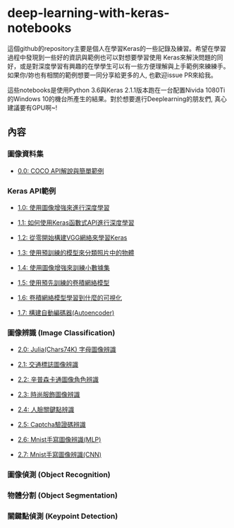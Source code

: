 # deep-learning-with-keras-notebooks

這個github的repository主要是個人在學習Keras的一些記錄及練習。希望在學習過程中發現到一些好的資訊與範例也可以對想要學習使用
Keras來解決問題的同好，或是對深度學習有興趣的在學學生可以有一些方便理解與上手範例來練練手。如果你/妳也有相關的範例想要一同分享給更多的人, 也歡迎issue PR來給我。

這些notebooks是使用Python 3.6與Keras 2.1.1版本跑在一台配置Nivida 1080Ti的Windows 10的機台所產生的結果。對於想要進行Deeplearning的朋友們, 真心建議要有GPU啊~!

## 內容

### 圖像資料集
* [0.0: COCO API解說與簡單範例](http://nbviewer.jupyter.org/github/erhwenkuo/deep-learning-with-keras-notebooks/blob/master/0.0-coco-dataset-api.ipynb)

### Keras API範例
* [1.0: 使用圖像增強來進行深度學習](http://nbviewer.jupyter.org/github/erhwenkuo/deep-learning-with-keras-notebooks/blob/master/1.0-image-augmentation.ipynb)

* [1.1: 如何使用Keras函數式API進行深度學習](http://nbviewer.jupyter.org/github/erhwenkuo/deep-learning-with-keras-notebooks/blob/master/1.1-keras-functional-api.ipynb)

* [1.2: 從零開始構建VGG網絡來學習Keras](http://nbviewer.jupyter.org/github/erhwenkuo/deep-learning-with-keras-notebooks/blob/master/1.2-vgg16-from-scratch.ipynb)

* [1.3: 使用預訓練的模型來分類照片中的物體](http://nbviewer.jupyter.org/github/erhwenkuo/deep-learning-with-keras-notebooks/blob/master/1.3-use-pretrained-model.ipynb)
	
* [1.4: 使用圖像增強來訓練小數據集](http://nbviewer.jupyter.org/github/erhwenkuo/deep-learning-with-keras-notebooks/blob/master/1.4-small-datasets-image-augmentation.ipynb)

* [1.5: 使用預先訓練的卷積網絡模型](http://nbviewer.jupyter.org/github/erhwenkuo/deep-learning-with-keras-notebooks/blob/master/1.5-use-pretrained-model-2.ipynb)

* [1.6: 卷積網絡模型學習到什麼的可視化](http://nbviewer.jupyter.org/github/erhwenkuo/deep-learning-with-keras-notebooks/blob/master/1.6-visualizing-what-convnets-learn.ipynb)

* [1.7: 構建自動編碼器(Autoencoder)](http://nbviewer.jupyter.org/github/erhwenkuo/deep-learning-with-keras-notebooks/blob/master/1.7-autoencoder.ipynb)

### 圖像辨識 (Image Classification) 
* [2.0: Julia(Chars74K) 字母圖像辨識](http://nbviewer.jupyter.org/github/erhwenkuo/deep-learning-with-keras-notebooks/blob/master/2.0-first-steps-with-julia.ipynb)

* [2.1: 交通標誌圖像辨識](http://nbviewer.jupyter.org/github/erhwenkuo/deep-learning-with-keras-notebooks/blob/master/2.1-traffic-signs-recognition.ipynb)

* [2.2: 辛普森卡通圖像角色辨識](http://nbviewer.jupyter.org/github/erhwenkuo/deep-learning-with-keras-notebooks/blob/master/2.2-simpson-characters-recognition.ipynb)

* [2.3: 時尚服飾圖像辨識](http://nbviewer.jupyter.org/github/erhwenkuo/deep-learning-with-keras-notebooks/blob/master/2.3-fashion-mnist-recognition.ipynb)

* [2.4: 人臉關鍵點辨識](http://nbviewer.jupyter.org/github/erhwenkuo/deep-learning-with-keras-notebooks/blob/master/2.4-facial-keypoints-recognition.ipynb)

* [2.5: Captcha驗證碼辨識](http://nbviewer.jupyter.org/github/erhwenkuo/deep-learning-with-keras-notebooks/blob/master/2.5-use-keras-break-captcha.ipynb)

* [2.6: Mnist手寫圖像辨識(MLP)](http://nbviewer.jupyter.org/github/erhwenkuo/deep-learning-with-keras-notebooks/blob/master/2.6-mnist-recognition-mlp.ipynb)

* [2.7: Mnist手寫圖像辨識(CNN)](http://nbviewer.jupyter.org/github/erhwenkuo/deep-learning-with-keras-notebooks/blob/master/2.7-mnist-recognition-cnn.ipynb)

### 圖像偵測 (Object Recognition)

### 物體分割 (Object Segmentation)

### 關鍵點偵測 (Keypoint Detection)
